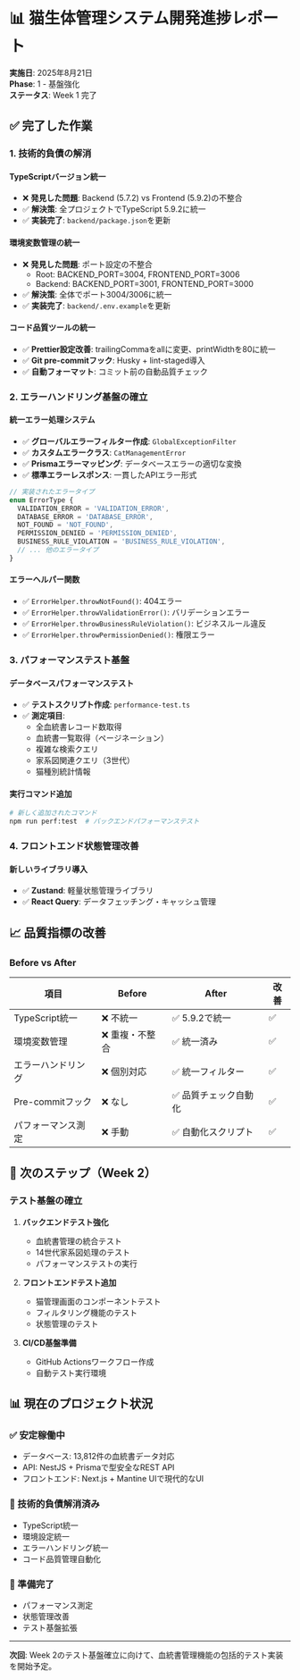 # 📊 猫生体管理システム開発進捗レポート

**実施日**: 2025年8月21日  
**Phase**: 1 - 基盤強化  
**ステータス**: Week 1 完了

## ✅ 完了した作業

### 1. 技術的負債の解消

#### TypeScriptバージョン統一
- ❌ **発見した問題**: Backend (5.7.2) vs Frontend (5.9.2)の不整合
- ✅ **解決策**: 全プロジェクトでTypeScript 5.9.2に統一
- ✅ **実装完了**: `backend/package.json`を更新

#### 環境変数管理の統一
- ❌ **発見した問題**: ポート設定の不整合
  - Root: BACKEND_PORT=3004, FRONTEND_PORT=3006
  - Backend: BACKEND_PORT=3001, FRONTEND_PORT=3000
- ✅ **解決策**: 全体でポート3004/3006に統一
- ✅ **実装完了**: `backend/.env.example`を更新

#### コード品質ツールの統一
- ✅ **Prettier設定改善**: trailingCommaをallに変更、printWidthを80に統一
- ✅ **Git pre-commitフック**: Husky + lint-staged導入
- ✅ **自動フォーマット**: コミット前の自動品質チェック

### 2. エラーハンドリング基盤の確立

#### 統一エラー処理システム
- ✅ **グローバルエラーフィルター作成**: `GlobalExceptionFilter`
- ✅ **カスタムエラークラス**: `CatManagementError`
- ✅ **Prismaエラーマッピング**: データベースエラーの適切な変換
- ✅ **標準エラーレスポンス**: 一貫したAPIエラー形式

```typescript
// 実装されたエラータイプ
enum ErrorType {
  VALIDATION_ERROR = 'VALIDATION_ERROR',
  DATABASE_ERROR = 'DATABASE_ERROR',
  NOT_FOUND = 'NOT_FOUND',
  PERMISSION_DENIED = 'PERMISSION_DENIED',
  BUSINESS_RULE_VIOLATION = 'BUSINESS_RULE_VIOLATION',
  // ... 他のエラータイプ
}
```

#### エラーヘルパー関数
- ✅ `ErrorHelper.throwNotFound()`: 404エラー
- ✅ `ErrorHelper.throwValidationError()`: バリデーションエラー
- ✅ `ErrorHelper.throwBusinessRuleViolation()`: ビジネスルール違反
- ✅ `ErrorHelper.throwPermissionDenied()`: 権限エラー

### 3. パフォーマンステスト基盤

#### データベースパフォーマンステスト
- ✅ **テストスクリプト作成**: `performance-test.ts`
- ✅ **測定項目**:
  - 全血統書レコード数取得
  - 血統書一覧取得（ページネーション）
  - 複雑な検索クエリ
  - 家系図関連クエリ（3世代）
  - 猫種別統計情報

#### 実行コマンド追加
```bash
# 新しく追加されたコマンド
npm run perf:test  # バックエンドパフォーマンステスト
```

### 4. フロントエンド状態管理改善

#### 新しいライブラリ導入
- ✅ **Zustand**: 軽量状態管理ライブラリ
- ✅ **React Query**: データフェッチング・キャッシュ管理

## 📈 品質指標の改善

### Before vs After

| 項目 | Before | After | 改善 |
|------|--------|-------|------|
| TypeScript統一 | ❌ 不統一 | ✅ 5.9.2で統一 | ✅ |
| 環境変数管理 | ❌ 重複・不整合 | ✅ 統一済み | ✅ |
| エラーハンドリング | ❌ 個別対応 | ✅ 統一フィルター | ✅ |
| Pre-commitフック | ❌ なし | ✅ 品質チェック自動化 | ✅ |
| パフォーマンス測定 | ❌ 手動 | ✅ 自動化スクリプト | ✅ |

## 🎯 次のステップ（Week 2）

### テスト基盤の確立
1. **バックエンドテスト強化**
   - 血統書管理の統合テスト
   - 14世代家系図処理のテスト
   - パフォーマンステストの実行

2. **フロントエンドテスト追加**
   - 猫管理画面のコンポーネントテスト
   - フィルタリング機能のテスト
   - 状態管理のテスト

3. **CI/CD基盤準備**
   - GitHub Actionsワークフロー作成
   - 自動テスト実行環境

## 📊 現在のプロジェクト状況

### ✅ 安定稼働中
- データベース: 13,812件の血統書データ対応
- API: NestJS + Prismaで型安全なREST API
- フロントエンド: Next.js + Mantine UIで現代的なUI

### 🔧 技術的負債解消済み
- TypeScript統一
- 環境設定統一
- エラーハンドリング統一
- コード品質管理自動化

### 🚀 準備完了
- パフォーマンス測定
- 状態管理改善
- テスト基盤拡張

---

**次回**: Week 2のテスト基盤確立に向けて、血統書管理機能の包括的テスト実装を開始予定。
